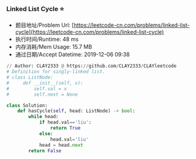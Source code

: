 
### Linked List Cycle :star:
- 题目地址/Problem Url: [https://leetcode-cn.com/problems/linked-list-cycle](https://leetcode-cn.com/problems/linked-list-cycle)
- 执行时间/Runtime: 48 ms 
- 内存消耗/Mem Usage: 15.7 MB
- 通过日期/Accept Datetime: 2019-12-06 09:38
```python
// Author: CLAY2333 @ https://github.com/CLAY2333/CLAYleetcode
# Definition for singly-linked list.
# class ListNode:
#     def __init__(self, x):
#         self.val = x
#         self.next = None

class Solution:
    def hasCycle(self, head: ListNode) -> bool:
        while head:
            if head.val=='liu':
                return True
            else:
                head.val='liu'
            head = head.next
        return False


```
